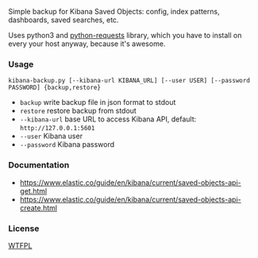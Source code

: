 Simple backup for Kibana Saved Objects: config, index patterns, dashboards, saved searches, etc.

Uses python3 and [python-requests](https://2.python-requests.org/) library, which you have to install on every your host anyway, because it's awesome.

### Usage

`kibana-backup.py [--kibana-url KIBANA_URL] [--user USER] [--password PASSWORD] {backup,restore}`

* `backup` write backup file in json format to stdout
* `restore` restore backup from stdout
* `--kibana-url` base URL to access Kibana API, default: `http://127.0.0.1:5601`
* `--user` Kibana user
* `--password` Kibana password

### Documentation

* https://www.elastic.co/guide/en/kibana/current/saved-objects-api-get.html
* https://www.elastic.co/guide/en/kibana/current/saved-objects-api-create.html

### License

[WTFPL](LICENSE)
